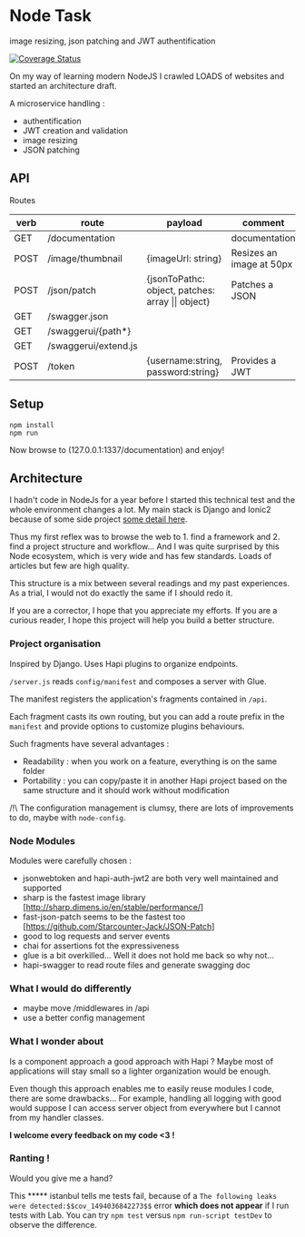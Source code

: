 # Node Task

image resizing, json patching and JWT authentification

[![Coverage Status](https://coveralls.io/repos/haterecoil/hapi-api-complex-boilerplate/badge.svg?branch=master)](https://coveralls.io/r/haterecoil/hapi-api-complex-boilerplate?branch=master)

On my way of learning modern NodeJS I crawled LOADS of websites and started
an architecture draft.

A microservice handling :
- authentification
- JWT creation and validation
- image resizing
- JSON patching

## API

Routes

|verb|route|payload|comment|
|----|-----|-------|-------|
|GET  |/documentation        | |         documentation
|POST |/image/thumbnail      | {imageUrl: string} |         Resizes an image at 50px
|POST |/json/patch           | {jsonToPathc: object, patches: array \|\| object} |         Patches a JSON
|GET  |/swagger.json         | |
|GET  |/swaggerui/{path*}    | |
|GET  |/swaggerui/extend.js  | |
|POST |/token                | {username:string, password:string}|         Provides a JWT

## Setup

```
npm install
npm run
```

Now browse to (127.0.0.1:1337/documentation) and enjoy!


## Architecture

I hadn't code in NodeJs for a year before I started this technical test and the whole environment changes a lot.
 My main stack is Django and Ionic2 because of some side project [some detail here](http://lorem.ovh).

 Thus my first reflex was to browse the web to 1. find a framework and 2. find a project structure and workflow... And I was quite surprised
 by this Node ecosystem, which is very wide and has few standards. Loads of articles but few are high quality.

 This structure is a mix between several readings and my past experiences. As a trial, I would not do exactly the same if I should redo it.

 If you are a corrector, I hope that you appreciate my efforts. If you are a curious reader, I hope this project will help you build
 a better structure.

### Project organisation

Inspired by Django. Uses Hapi plugins to organize endpoints.

`/server.js` reads `config/manifest` and composes a server with Glue.

The manifest registers the application's fragments contained in `/api`.

Each fragment casts its own routing, but you can add a route prefix in the `manifest`
and provide options to customize plugins behaviours.

Such fragments have several advantages :
- Readability : when you work on a feature, everything is on the same folder
- Portability : you can copy/paste it in another Hapi project based on the same structure and it
should work without modification

/!\ The configuration management is clumsy, there are lots of improvements to do,
maybe with `node-config`.

### Node Modules

Modules were carefully chosen :

- jsonwebtoken and hapi-auth-jwt2 are both very well maintained and supported
- sharp is the fastest image library [http://sharp.dimens.io/en/stable/performance/]
- fast-json-patch seems to be the fastest too [https://github.com/Starcounter-Jack/JSON-Patch]
- good to log requests and server events
- chai for assertions fot the expressiveness
- glue is a bit overkilled... Well it does not hold me back so why not...
- hapi-swagger to read route files and generate swagging doc

### What I would do differently

- maybe move /middlewares in /api
- use a better config management

### What I wonder about

Is a component approach a good approach with Hapi ? Maybe most of applications will stay small
so a lighter organization would be enough.

Even though this approach enables me to easily reuse modules I code, there are some drawbacks... For example,
handling all logging with good would suppose I can access server object from everywhere but I cannot
from my handler classes.

**I welcome every feedback on my code <3 !**

### Ranting !

Would you give me a hand?

This ***** istanbul tells me tests fail,
because of a `The following leaks were detected:$$cov_1494036842273$$` error **which does not appear** if
I run tests with Lab. You can try `npm test` versus `npm run-script testDev` to observe the difference.








